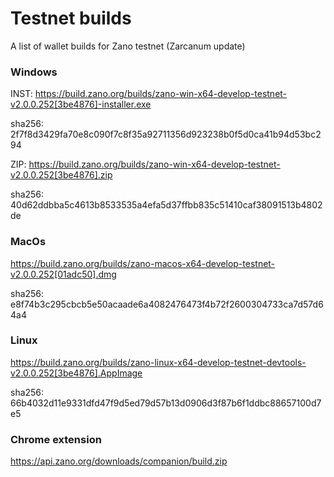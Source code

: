 # Testnet builds

A list of wallet builds for Zano testnet (Zarcanum update)

### Windows

INST: https://build.zano.org/builds/zano-win-x64-develop-testnet-v2.0.0.252[3be4876]-installer.exe

sha256: 2f7f8d3429fa70e8c090f7c8f35a92711356d923238b0f5d0ca41b94d53bc294

ZIP: https://build.zano.org/builds/zano-win-x64-develop-testnet-v2.0.0.252[3be4876].zip

sha256: 40d62ddbba5c4613b8533535a4efa5d37ffbb835c51410caf38091513b4802de

### MacOs

https://build.zano.org/builds/zano-macos-x64-develop-testnet-v2.0.0.252[01adc50].dmg

sha256: e8f74b3c295cbcb5e50acaade6a4082476473f4b72f2600304733ca7d57d64a4

### Linux

https://build.zano.org/builds/zano-linux-x64-develop-testnet-devtools-v2.0.0.252[3be4876].AppImage

sha256: 66b4032d11e9331dfd47f9d5ed79d57b13d0906d3f87b6f1ddbc88657100d7e5

### Chrome extension

https://api.zano.org/downloads/companion/build.zip
